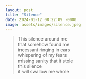 ```yaml
---
layout: post
title: "Silence"
date: 2024-01-12 08:22:09 -0000
image: assets/images/silence.jpeg
---
```


>This silence around me<br/>
>that somehow found me<br/>
>incessant ringing in ears<br/>
>whispering of my fears<br/>
>missing sanity that it stole<br/>
>this silence<br/>
>it will swallow me whole<br/>
